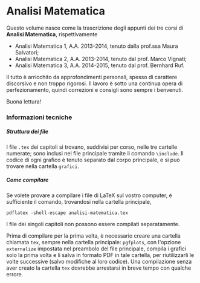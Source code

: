 # Analisi Matematica

Questo volume nasce come la trascrizione degli appunti dei tre corsi di **Analisi Matematica**, rispettivamente
* Analisi Matematica 1, A.A. 2013-2014, tenuto dalla prof.ssa Maura Salvatori;
* Analisi Matematica 2, A.A. 2013-2014, tenuto dal prof. Marco Vignati;
* Analisi Matematica 3, A.A. 2014-2015, tenuto dal prof. Bernhard Ruf.

Il tutto è arricchito da approfondimenti personali, spesso di carattere discorsivo e non troppo rigorosi.
Il lavoro è sotto una continua opera di perfezionamento, quindi correzioni e consigli sono sempre i benvenuti.

Buona lettura!

### Informazioni tecniche
##### Struttura dei file
I file `.tex` dei capitoli si trovano, suddivisi per corso, nelle tre cartelle numerate; sono inclusi nel file principale tramite il comando `\include`.
Il codice di ogni grafico è tenuto separato dal corpo principale, e si può trovare nella cartella `grafici`.
##### Come compilare
Se volete provare a compilare i file di LaTeX sul vostro computer, è sufficiente il comando, trovandosi nella cartella principale,

    pdflatex -shell-escape analisi-matematica.tex

I file dei singoli capitoli non possono essere compilati separatamente.

Prima di compilare per la prima volta, è necessario creare una cartella chiamata `tex`, sempre nella cartella principale: `pgfplots`, con l'opzione `externalize` impostata nel preambolo del file principale, compila i grafici solo la prima volta e li salva in formato PDF in tale cartella, per riutilizzarli le volte successive (salvo modifiche al loro codice).
Una compilazione senza aver creato la cartella `tex` dovrebbe arrestarsi in breve tempo con qualche errore.
